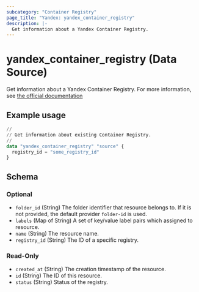 ```yaml
---
subcategory: "Container Registry"
page_title: "Yandex: yandex_container_registry"
description: |-
  Get information about a Yandex Container Registry.
---
```


# yandex_container_registry (Data Source)

Get information about a Yandex Container Registry. For more information, see [the official documentation](https://yandex.cloud/docs/container-registry/concepts/registry)

## Example usage

```terraform
//
// Get information about existing Container Registry.
//
data "yandex_container_registry" "source" {
  registry_id = "some_registry_id"
}
```

<!-- schema generated by tfplugindocs -->
## Schema

### Optional

- `folder_id` (String) The folder identifier that resource belongs to. If it is not provided, the default provider `folder-id` is used.
- `labels` (Map of String) A set of key/value label pairs which assigned to resource.
- `name` (String) The resource name.
- `registry_id` (String) The ID of a specific registry.

### Read-Only

- `created_at` (String) The creation timestamp of the resource.
- `id` (String) The ID of this resource.
- `status` (String) Status of the registry.
